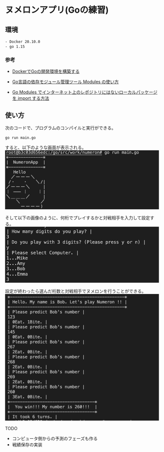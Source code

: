 # ヌメロンアプリ(Goの練習)

## 環境
```go:env
- Docker 20.10.0
- go 1.15
```
<!--  - github.com/360EntSecGroup-Skylar/excelize/v2 v2.3.2 -->

### 参考
- [DockerでGoの開発環境を構築する](https://qiita.com/uji_/items/8c9eda89526abe0ba900)

- [Go言語の依存モジュール管理ツール Modules の使い方](https://qiita.com/uchiko/items/64fb3020dd64cf211d4e)

- [Go Modules でインターネット上のレポジトリにはないローカルパッケージを import する方法](https://qiita.com/hnishi/items/a9217249d7832ed2c035)


<!-- masterブランチ・・・computerとplayerの構造体を分けた
mainブランチ・・・computerとplayerの構造体を一緒にした→いったん完成。 -->

## 使い方
次のコードで、プログラムのコンパイルと実行ができる。
```go:go run
go run main.go
```
すると、以下のような画面が表示される。
![](pic/pic1.png)

そして以下の画像のように、何桁でプレイするかと対戦相手を入力して設定する。
![](pic/pic2.png)

設定が終わったら選んだ桁数と対戦相手でヌメロンを行うことができる。
![](pic/pic3.png)


TODO
- コンピュータ側からの予測のフェーズも作る
- 戦績保存の実装